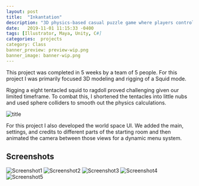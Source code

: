 ```yaml
---
layout: post
title:  "Inkantation"
description: "3D physics-based casual puzzle game where players control a squid that can stick to walls in order to navigate through levels, collect the objective, and escape without being seen."
date:   2019-11-01 11:15:33 -0400
tags: [Illustrator, Maya, Unity, C#] 
categories:  projects
category: Class
banner_preview: preview-wip.png
banner_image: banner-wip.png
---
```


This project was completed in 5 weeks by a team of 5 people. For this project I was primarily focused 3D modeling and rigging of a Squid mode. 

Rigging a eight tentacled squid to ragdoll proved challenging given our limited timeframe. To combat this, I shortened the tentacles into little nubs and used sphere colliders to smooth out the physics calculations.

<!--more-->

![title]({{site.url}}/media/class/Ink/INKANTATION.png)

For this project I also developed the world space UI. We added the main, settings, and credits to different parts of the starting room and then animated the camera between those views for a dynamic menu system. 

## Screenshots

![Screenshot1]({{site.url}}/media/class/Ink/Screenshot1.PNG)
![Screenshot2]({{site.url}}/media/class/Ink/Screenshot2.PNG)
![Screenshot3]({{site.url}}/media/class/Ink/Screenshot3.PNG)
![Screenshot4]({{site.url}}/media/class/Ink/Screenshot4.PNG)
![Screenshot5]({{site.url}}/media/class/Ink/Screenshot5.PNG)